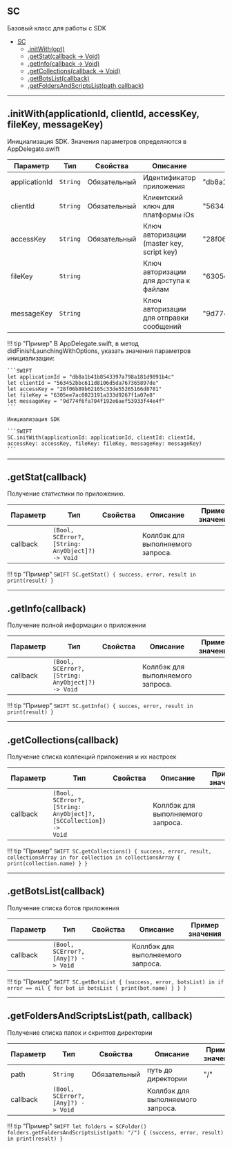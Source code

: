 <a name="Scorocode"></a>

## SС 

Базовый класс для работы с SDK

* [SC](#Scorocode)
    * [.initWith(opt)](#Scorocode+initWith)
    * [.getStat(callback -> Void)](#Scorocode+getStat)
    * [.getInfo(callback -> Void)](#Scorocode+getInfo)
    * [.getCollections(callback -> Void)](#Scorocode+getCollections)
    * [.getBotsList(callback)](#Scorocode+getBotsList)
    * [.getFoldersAndScriptsList(path,callback)](#Scorocode+getFoldersAndScriptsList)

----------------------------------------------------------------------------------------------

<a name="Scorocode+initWith"></a>

## .initWith(applicationId, clientId, accessKey, fileKey, messageKey)

Инициализация SDK. Значения параметров определяются в AppDelegate.swift

| Параметр | Тип | Свойства | Описание | Пример значения |
| --- | --- | --- | --- | --- |
| applicationId | <code>String</code> | Обязательный | Идентификатор приложения | "db8a1b41b8543397a798a181d9891b4c" |
| clientId      | <code>String</code> | Обязательный | Клиентский ключ для платформы iOs | "563452bbc611d8106d5da767365897de" |
| accessKey     | <code>String</code> | Обязательный | Ключ авторизации (master key, script key) | "28f06b89b62165c33de55265166d8781"  |
| fileKey       | <code>String</code> |  | Ключ авторизации для доступа к файлам | "6305ee7ac8023191a333d9267f1a07e8" |
| messageKey    | <code>String</code> |  | Ключ авторизации для отправки сообщений |  "9d774f6fa704f192e6aef53933f44e4f" |


!!! tip "Пример"
    В AppDelegate.swift, в метод didFinishLaunchingWithOptions, указать значения параметров инициализации:


    ```SWIFT
    let applicationId = "db8a1b41b8543397a798a181d9891b4c"
    let clientId = "563452bbc611d8106d5da767365897de"
    let accessKey = "28f06b89b62165c33de55265166d8781"
    let fileKey = "6305ee7ac8023191a333d9267f1a07e8"
    let messageKey = "9d774f6fa704f192e6aef53933f44e4f"
    ```

    Инициализация SDK

    ```SWIFT
    SC.initWith(applicationId: applicationId, clientId: clientId, accessKey: accessKey, fileKey: fileKey, messageKey: messageKey)
    ```

----------------------------------------------------------------------------------------------


<a name="Scorocode+getStat"></a>

## .getStat(callback)

Получение статистики по приложению.

| Параметр | Тип | Свойства | Описание | Пример значения |
| --- | --- | --- | --- | --- |
| callback | <code>(Bool, SCError?, [String: AnyObject]?) -> Void</code> |  | Коллбэк для выполняемого запроса. |  |


!!! tip "Пример"
    ```SWIFT
    SC.getStat() {
        success, error, result in
        print(result)
    }
    ```

<a name="Scorocode+getInfo"></a>

----------------------------------------------------------------------------------------------

## .getInfo(callback)

Получение полной информации о приложении


| Параметр | Тип | Свойства | Описание | Пример значения |
| --- | --- | --- | --- | --- |
| callback | <code>(Bool, SCError?, [String: AnyObject]?) -> Void</code> |  | Коллбэк для выполняемого запроса. |  |


!!! tip "Пример"
    ```SWIFT
    SC.getInfo() {
        succes, error, result in
        print(result)
    }
    ```

----------------------------------------------------------------------------------------------

<a name="Scorocode+getCollections"></a>

## .getCollections(callback)

Получение списка коллекций приложения и их настроек

| Параметр | Тип | Свойства | Описание | Пример значения |
| --- | --- | --- | --- | --- |
| callback | <code>(Bool, SCError?, [String: AnyObject]?, [SCCollection]) -> Void</code> |  | Коллбэк для выполняемого запроса. |  |


!!! tip "Пример"
    ```SWIFT
    SC.getCollections() {
        success, error, result, collectionsArray in
        for collection in collectionsArray {
            print(collection.name)
        }
    }
    ```

----------------------------------------------------------------------------------------------

<a name="Scorocode+getBotsList"></a>

## .getBotsList(callback)
Получение списка ботов приложения

| Параметр | Тип | Свойства | Описание | Пример значения |
| --- | --- | --- | --- | --- |
| callback | <code>(Bool, SCError?, [Any]?) -> Void</code> |  | Коллбэк для выполняемого запроса.| |

!!! tip "Пример"
    ```SWIFT
    SC.getBotsList { (success, error, botsList) in
        if error == nil {
            for bot in botsList {
                print(bot.name)
            }
        }
    }
    ```

----------------------------------------------------------------------------------------------

<a name="Scorocode+getFoldersAndScriptsList"></a>

## .getFoldersAndScriptsList(path, callback)
Получение списка папок и скриптов директории

| Параметр | Тип | Свойства | Описание | Пример значения |
| --- | --- | --- | --- | --- |
| path    | <code>String</code> | Обязательный | путь до директории          | "/"          | 
| callback | <code>(Bool, SCError?, [Any]?) -> Void</code> |         | Коллбэк для выполняемого запроса.|                             |

!!! tip "Пример"
    ```SWIFT
    let folders = SCFolder()
    folders.getFoldersAndScriptsList(path: "/") { (success, error, result) in
        print(result)
    }
    ```


